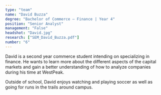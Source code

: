 ```yaml
---
type: "team"
name: "David Buzza"
degree: "Bachelor of Commerce – Finance | Year 4"
position: "Senior Analyst"
management: "False"
headshot: "David.jpg"
research: ["SEM_David_Buzza.pdf"]
number: "6"
---
```


David is a second year commerce student intending on specializing in finance. He wants to learn more about the different aspects of the capital markets and gain a better understanding of how to analyze companies during his time at WestPeak.

Outside of school, David enjoys watching and playing soccer as well as going for runs in the trails around campus.